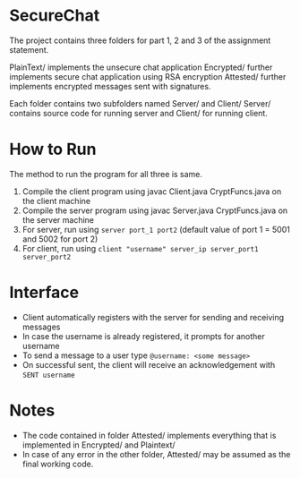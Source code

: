 # SecureChat
The project contains three folders for part 1, 2 and 3 of the assignment statement.

PlainText/ implements the unsecure chat application
Encrypted/ further implements secure chat application using RSA encryption
Attested/ further implements encrypted messages sent with signatures.

Each folder contains two subfolders named Server/ and Client/
Server/ contains source code for running server and Client/ for running client.

# How to Run
The method to run the program for all three is same.

1. Compile the client program using javac Client.java CryptFuncs.java on the client machine
2. Compile the server program using javac Server.java CryptFuncs.java on the server machine
3. For server, run using ``server port_1 port2`` (default value of port 1 = 5001 and 5002 for port 2)
4. For client, run using ``client "username" server_ip server_port1 server_port2``

# Interface

- Client automatically registers with the server for sending and receiving messages
- In case the username is already registered, it prompts for another username
- To send a message to a user type ``@username: <some message>``
- On successful sent, the client will receive an acknowledgement with ``SENT username``

# Notes

- The code contained in folder Attested/ implements everything that is implemented in Encrypted/ and Plaintext/
- In case of any error in the other folder, Attested/ may be assumed as the final working code.
